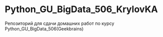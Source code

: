 # Python_GU_BigData_506_KrylovKA
Репозиторий для сдачи домашних работ по курсу Python_GU_BigData_506(Geekbrains)
